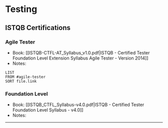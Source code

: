# Testing 
## ISTQB Certifications
### Agile Tester
- Book: [[ISTQB-CTFL-AT_Syllabus_v1.0.pdf|ISTQB - Certified Tester Foundation Level Extension Syllabus Agile Tester - Version 2014]]
- Notes:
```dataview
LIST
FROM #agile-tester 
SORT file.link
```
### Foundation Level
- Book: [[ISTQB_CTFL_Syllabus-v4.0.pdf|ISTQB - Certified Tester Foundation Level Syllabus - v4.0]]
- Notes:


---

